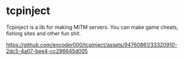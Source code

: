 # tcpinject
Tcpinject is a lib for making MITM servers. You can make game cheats, fishing sites and other fun shit.


https://github.com/encoder000/tcpinject/assets/94760861/33320910-2dc5-4a07-bee4-cc296645d005

